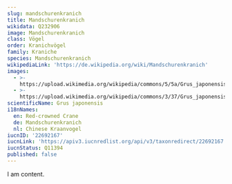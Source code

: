 ```yaml
---
slug: mandschurenkranich
title: Mandschurenkranich
wikidata: Q232906
image: Mandschurenkranich
class: Vögel
order: Kranichvögel
family: Kraniche
species: Mandschurenkranich
wikipediaLink: 'https://de.wikipedia.org/wiki/Mandschurenkranich'
images:
  - >-
    https://upload.wikimedia.org/wikipedia/commons/5/5a/Grus_japonensis_-Hokkaido,_Japan_-several-8_(1).jpg
  - >-
    https://upload.wikimedia.org/wikipedia/commons/3/37/Grus_japonensis_-Marwell_Wildlife,_Hampshire,_England-8a.jpg
scientificName: Grus japonensis
i18nNames:
  en: Red-crowned Crane
  de: Mandschurenkranich
  nl: Chinese Kraanvogel
iucnID: '22692167'
iucnLink: 'https://apiv3.iucnredlist.org/api/v3/taxonredirect/22692167'
iucnStatus: Q11394
published: false
---
```


I am content.
